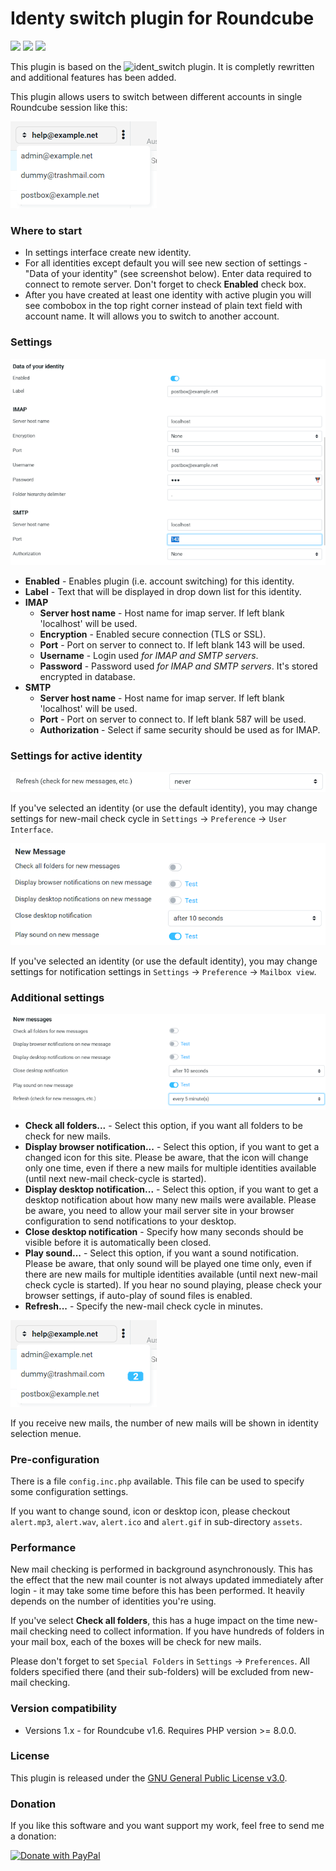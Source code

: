 # Identy switch plugin for Roundcube

![](https://img.shields.io/packagist/v/toteph42/identy_switch.svg)
![](https://img.shields.io/packagist/l/toteph42/identy_switch.svg)
![](https://img.shields.io/packagist/dt/toteph42/identy_switch.svg)

This plugin is based on the ![ident_switch](https://github.com/dougluce/ident_switch "ident_switch") plugin. It is completly rewritten and additional features has been added.

This plugin allows users to switch between different accounts in single Roundcube session like this:

![Screenshot example](./assets/Pic01.png "Identity selection")

### Where to start ###
* In settings interface create new identity.
* For all identities except default you will see new section of settings - "Data of your identity" (see screenshot below). Enter data required to connect to  remote server. Don't forget to check **Enabled** check box.
* After you have created at least one identity with active plugin you will see combobox in the top right corner instead of plain text field with account name. It will allows you to switch to another account.

### Settings ###

![Plugin settings](./assets/Pic02.png "Connection settings")

* **Enabled** - Enables plugin (i.e. account switching) for this identity.
* **Label** - Text that will be displayed in drop down list for this identity. 
* **IMAP**
    * **Server host name** - Host name for imap server. If left blank 'localhost' will be used.
    * **Encryption** - Enabled secure connection (TLS or SSL).
    * **Port** - Port on server to connect to. If left blank 143 will be used.
    * **Username** - Login used *for IMAP and SMTP servers*.
    * **Password** - Password used *for IMAP and SMTP servers*. It's stored encrypted in database.
* **SMTP**
    * **Server host name** - Host name for imap server. If left blank 'localhost' will be used.
    * **Port** - Port on server to connect to. If left blank 587 will be used.
    * **Authorization** - Select if same security should be used as for IMAP.
    
### Settings for active identity ###

![Plugin settings](./assets/Pic04.png "New mail checking")

If you've selected an identity (or use the default identity), you may change settings for new-mail check cycle in `Settings` -> `Preference` -> `User Interface`.

![Plugin settings](./assets/Pic05.png "Notification settings")

If you've selected an identity (or use the default identity), you may change settings for notification settings in `Settings` -> `Preference` -> `Mailbox view`.

### Additional settings ###

![Plugin settings](./assets/Pic03.png "Notification settings")

* **Check all folders...** - Select this option, if you want all folders to be check for new mails. 
* **Display browser notification...** - Select this option, if you want to get a changed icon for this site. Please be aware, that the icon will change only one time, even if there a new mails for multiple identities available (until next new-mail check-cycle is started).
* **Display desktop notification...** - Select this option, if you want to get a desktop notification about how many new mails were available. Please be aware, you need to allow your mail server site in your browser configuration to send notifications to your desktop.
* **Close desktop notification** - Specify how many seconds should be visible before it is automatically been closed.
* **Play sound...** - Select this option, if you want a sound notification. Please be aware, that only sound will be played one time only, even if there are new mails for multiple identities available (until next new-mail check cycle is started). If you hear no sound playing, please check your browser settings, if auto-play of sound files is enabled.
* **Refresh...** - Specify the new-mail check cycle in minutes.

![Plugin settings](./assets/Pic06.png "E-Mail notification")

If you receive new mails, the number of new mails will be shown in identity selection menue.

### Pre-configuration ###

There is a file `config.inc.php` available. This file can be used to specify some configuration settings.

If you want to change sound, icon or desktop icon, please checkout `alert.mp3`, `alert.wav`, `alert.ico` and `alert.gif` in sub-directory `assets`.

### Performance ###

New mail checking is performed in background asynchronously. This has the effect that the new mail counter is not always updated immediately after login - it may take some time before this has been performed. It heavily depends on the number of identities you're using.

If you've select **Check all folders**, this has a huge impact on the time new-mail checking need to collect information. If you have hundreds of folders in your mail box, each of the boxes will be check for new mails.

Please don't forget to set `Special Folders` in `Settings` -> `Preferences`. All folders specified there (and their sub-folders) will be excluded from new-mail checking.

### Version compatibility ###

* Versions 1.x - for Roundcube v1.6. Requires PHP version >= 8.0.0.

### License ###

This plugin is released under the [GNU General Public License v3.0](./LICENSE).

### Donation ###

If you like this software and you want support my work, feel free to send me a donation:

<a href="https://www.paypal.com/donate/?hosted_button_id=DS6VK49NAFHEQ" target="_blank" rel="noopener">   <img src="https://www.paypalobjects.com/en_US/DK/i/btn/btn_donateCC_LG.gif" alt="Donate with PayPal"/> </a>


